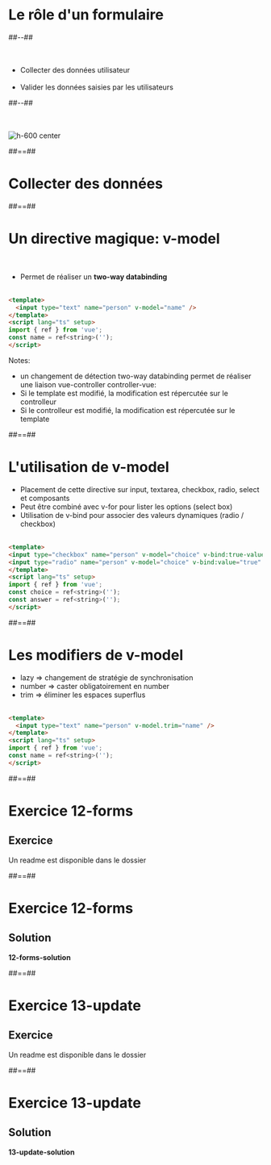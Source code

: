 <!-- .slide: class="two-column-layout" -->
# Le rôle d'un formulaire
##--##
<br><br><br>

- Collecter des données utilisateur<br><br>
- Valider les données saisies par les utilisateurs

##--##
<br><br><br>

![h-600 center](assets/images/school/forms/google_forms.png)
<!-- .element: align-image -->

##==##

<!-- .slide: class="transition-bg-grey-1 underline" -->
# Collecter des données

##==##

<!-- .slide: class="sfeir-basic-slide with-code inconsolata" -->
# Un directive magique: v-model
<br>

- Permet de réaliser un __two-way databinding__
<br><br>

```html
<template>
  <input type="text" name="person" v-model="name" />
</template>
<script lang="ts" setup>
import { ref } from 'vue';
const name = ref<string>('');
</script>
```
<!-- .element: class="big-code"-->

Notes:
- un changement de détection two-way databinding permet de réaliser une liaison vue-controller controller-vue:
- Si le template est modifié, la modification est répercutée sur le controlleur
- Si le controlleur est modifié, la modification est répercutée sur le template

##==##

<!-- .slide: class="sfeir-basic-slide with-code inconsolata" -->
# L'utilisation de v-model


- Placement de cette directive sur input, textarea, checkbox, radio, select et composants
- Peut être combiné avec v-for pour lister les options (select box)
- Utilisation de v-bind pour associer des valeurs dynamiques (radio / checkbox)
<br><br>

```html
<template>
<input type="checkbox" name="person" v-model="choice" v-bind:true-value="'Google Cloud'" v-bind:false-value="'Azure'"  />
<input type="radio" name="person" v-model="choice" v-bind:value="true"  />
</template>
<script lang="ts" setup>
import { ref } from 'vue';
const choice = ref<string>('');
const answer = ref<string>('');
</script>
```
<!-- .element: class="big-code"-->
##==##

<!-- .slide: class="sfeir-basic-slide with-code inconsolata" -->
# Les modifiers de v-model

- lazy => changement de stratégie de synchronisation
- number => caster obligatoirement en number
- trim => éliminer les espaces superflus
<br><br>

```html
<template>
  <input type="text" name="person" v-model.trim="name" />
</template>
<script lang="ts" setup>
import { ref } from 'vue';
const name = ref<string>('');
</script>
```
<!-- .element: class="big-code"-->


##==##

<!-- .slide: class="exercice" -->
# Exercice 12-forms
## Exercice
Un readme est disponible dans le dossier
<!-- .element: class="bold full-center"-->

 ##==##

 <!-- .slide: class="exercice" -->
 # Exercice 12-forms
 ## Solution
 **12-forms-solution**
 <!-- .element: class="full-center" -->

 ##==##

 <!-- .slide: class="exercice" -->
 # Exercice 13-update
 ## Exercice
Un readme est disponible dans le dossier
<!-- .element: class="bold full-center"-->

 ##==##

 <!-- .slide: class="exercice" -->
 # Exercice 13-update
 ## Solution
 **13-update-solution**
 <!-- .element: class="full-center" -->
